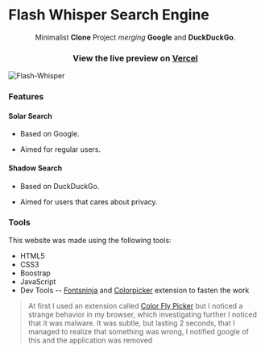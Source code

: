 
  

# Flash Whisper Search Engine

  

<p align="center">Minimalist <strong>Clone</strong> Project <em>merging</em> <strong>Google</strong> and <strong>DuckDuckGo</strong>.</p>

  

### <p align="center">View the live preview on [Vercel](https://flashwhisper.vercel.app/)</p>

  

![Flash-Whisper](https://user-images.githubusercontent.com/59540565/174655771-b0ebac02-f63b-4cda-9fe9-4c326857d85e.png)

  

### Features

  

#### Solar Search

  

- Based on Google.

- Aimed for regular users.

  

#### Shadow Search

  

- Based on DuckDuckGo.

- Aimed for users that cares about privacy.

  
### Tools
This website was made using the following tools:
- HTML5
- CSS3
- Boostrap
- JavaScript
- Dev Tools
-- [Fontsninja](https://chrome.google.com/webstore/detail/fonts-ninja/eljapbgkmlngdpckoiiibecpemleclhh) and [Colorpicker](https://chrome.google.com/webstore/detail/color-by-fardos-color-pic/iibpgpkhpfggipbacjfeijkloidhmiei) extension to fasten the work

> At first I used an extension called [Color Fly Picker](https://chrome.google.com/webstore/detail/jjooglnnhopdfiiccjbkjdcpplgdkbmo) but I noticed a strange behavior in my browser, which investigating further I noticed that it was malware. It was subtle, but lasting 2 seconds, that I managed to realize that something was wrong, 
> I notified google of this and the application was removed
> 
